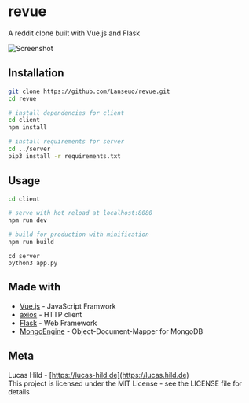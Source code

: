 # revue

A reddit clone built with Vue.js and Flask

![Screenshot](https://raw.githubusercontent.com/Lanseuo/revue/master/screenshot.png)

## Installation

```bash
git clone https://github.com/Lanseuo/revue.git
cd revue
```

```bash
# install dependencies for client
cd client
npm install
```

```bash
# install requirements for server
cd ../server
pip3 install -r requirements.txt
```

## Usage

```bash
cd client

# serve with hot reload at localhost:8080
npm run dev

# build for production with minification
npm run build
```

```
cd server
python3 app.py
```

## Made with

- [Vue.js](https://vuejs.org/) - JavaScript Framwork
- [axios](https://github.com/axios/axios) - HTTP client
- [Flask](https://flask.pooco.com) - Web Framework
- [MongoEngine](https://github.com/MongoEngine/mongoengine) - Object-Document-Mapper for MongoDB

## Meta

Lucas Hild - [https://lucas-hild.de](https://lucas.hild.de)  
This project is licensed under the MIT License - see the LICENSE file for details
